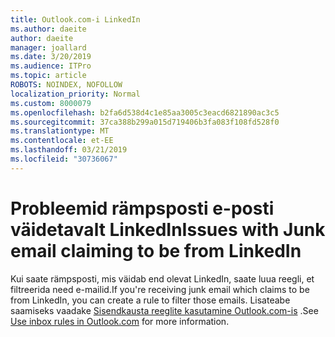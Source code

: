 ```yaml
---
title: Outlook.com-i LinkedIn
ms.author: daeite
author: daeite
manager: joallard
ms.date: 3/20/2019
ms.audience: ITPro
ms.topic: article
ROBOTS: NOINDEX, NOFOLLOW
localization_priority: Normal
ms.custom: 8000079
ms.openlocfilehash: b2fa6d538d4c1e85aa3005c3eacd6821890ac3c5
ms.sourcegitcommit: 37ca388b299a015d719406b3fa083f108fd528f0
ms.translationtype: MT
ms.contentlocale: et-EE
ms.lasthandoff: 03/21/2019
ms.locfileid: "30736067"
---
```

# <a name="issues-with-junk-email-claiming-to-be-from-linkedin"></a><span data-ttu-id="5b4b4-102">Probleemid rämpsposti e-posti väidetavalt LinkedIn</span><span class="sxs-lookup"><span data-stu-id="5b4b4-102">Issues with Junk email claiming to be from LinkedIn</span></span>

<span data-ttu-id="5b4b4-103">Kui saate rämpsposti, mis väidab end olevat LinkedIn, saate luua reegli, et filtreerida need e-mailid.</span><span class="sxs-lookup"><span data-stu-id="5b4b4-103">If you're receiving junk email which claims to be from LinkedIn, you can create a rule to filter those emails.</span></span>
<span data-ttu-id="5b4b4-104">Lisateabe saamiseks vaadake [Sisendkausta reeglite kasutamine Outlook.com-is](https://aka.ms/OutlookComInboxRules) .</span><span class="sxs-lookup"><span data-stu-id="5b4b4-104">See [Use inbox rules in Outlook.com](https://aka.ms/OutlookComInboxRules) for more information.</span></span>


